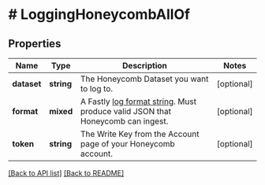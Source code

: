 # # LoggingHoneycombAllOf

## Properties

Name | Type | Description | Notes
------------ | ------------- | ------------- | -------------
**dataset** | **string** | The Honeycomb Dataset you want to log to. | [optional]
**format** | **mixed** | A Fastly [log format string](https://docs.fastly.com/en/guides/custom-log-formats). Must produce valid JSON that Honeycomb can ingest. | [optional]
**token** | **string** | The Write Key from the Account page of your Honeycomb account. | [optional]

[[Back to API list]](../../README.md#endpoints) [[Back to README]](../../README.md)
